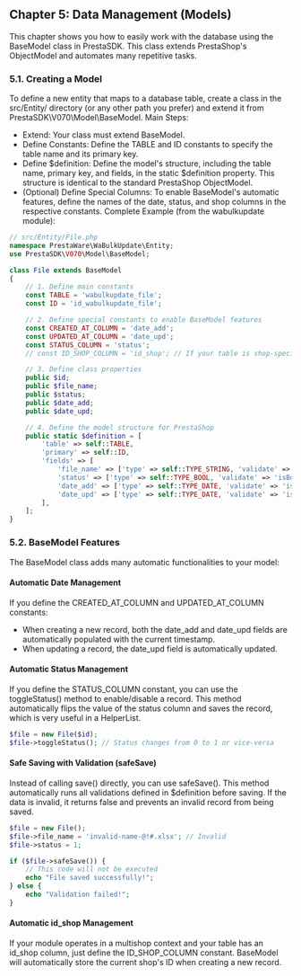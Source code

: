 ## Chapter 5: Data Management (Models)
This chapter shows you how to easily work with the database using the BaseModel class in PrestaSDK. This class extends PrestaShop's ObjectModel and automates many repetitive tasks.
### 5.1. Creating a Model
To define a new entity that maps to a database table, create a class in the src/Entity/ directory (or any other path you prefer) and extend it from PrestaSDK\V070\Model\BaseModel.
Main Steps:
- Extend: Your class must extend BaseModel.
- Define Constants: Define the TABLE and ID constants to specify the table name and its primary key.
- Define $definition: Define the model's structure, including the table name, primary key, and fields, in the static $definition property. This structure is identical to the standard PrestaShop ObjectModel.
- (Optional) Define Special Columns: To enable BaseModel's automatic features, define the names of the date, status, and shop columns in the respective constants.
Complete Example (from the wabulkupdate module):

```php
// src/Entity/File.php
namespace PrestaWare\WaBulkUpdate\Entity;
use PrestaSDK\V070\Model\BaseModel;

class File extends BaseModel
{
    // 1. Define main constants
    const TABLE = 'wabulkupdate_file';
    const ID = 'id_wabulkupdate_file';

    // 2. Define special constants to enable BaseModel features
    const CREATED_AT_COLUMN = 'date_add';
    const UPDATED_AT_COLUMN = 'date_upd';
    const STATUS_COLUMN = 'status';
    // const ID_SHOP_COLUMN = 'id_shop'; // If your table is shop-specific

    // 3. Define class properties
    public $id;
    public $file_name;
    public $status;
    public $date_add;
    public $date_upd;

    // 4. Define the model structure for PrestaShop
    public static $definition = [
        'table' => self::TABLE,
        'primary' => self::ID,
        'fields' => [
            'file_name' => ['type' => self::TYPE_STRING, 'validate' => 'isFileName', 'required' => true, 'size' => 255],
            'status' => ['type' => self::TYPE_BOOL, 'validate' => 'isBool'],
            'date_add' => ['type' => self::TYPE_DATE, 'validate' => 'isDate'],
            'date_upd' => ['type' => self::TYPE_DATE, 'validate' => 'isDate'],
        ],
    ];
}
```
### 5.2. BaseModel Features
The BaseModel class adds many automatic functionalities to your model:
#### Automatic Date Management
If you define the CREATED_AT_COLUMN and UPDATED_AT_COLUMN constants:
- When creating a new record, both the date_add and date_upd fields are automatically populated with the current timestamp.
- When updating a record, the date_upd field is automatically updated.
#### Automatic Status Management
If you define the STATUS_COLUMN constant, you can use the toggleStatus() method to enable/disable a record. This method automatically flips the value of the status column and saves the record, which is very useful in a HelperList.
```php
$file = new File($id);
$file->toggleStatus(); // Status changes from 0 to 1 or vice-versa
```
#### Safe Saving with Validation (safeSave)
Instead of calling save() directly, you can use safeSave(). This method automatically runs all validations defined in $definition before saving. If the data is invalid, it returns false and prevents an invalid record from being saved.
```php
$file = new File();
$file->file_name = 'invalid-name-@!#.xlsx'; // Invalid
$file->status = 1;

if ($file->safeSave()) {
    // This code will not be executed
    echo "File saved successfully!";
} else {
    echo "Validation failed!";
}
```
#### Automatic id_shop Management
If your module operates in a multishop context and your table has an id_shop column, just define the ID_SHOP_COLUMN constant. BaseModel will automatically store the current shop's ID when creating a new record.
